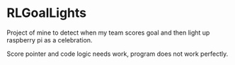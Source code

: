 # RLGoalLights
Project of mine to detect when my team scores goal and then light up raspberry pi as a celebration.

Score pointer and code logic needs work, program does not work perfectly.
